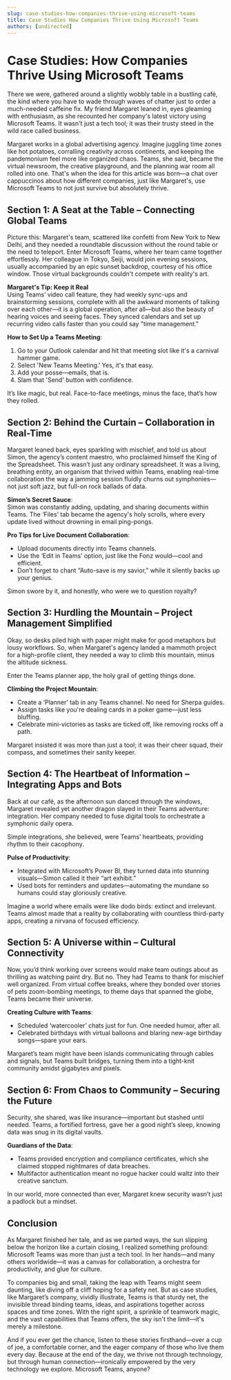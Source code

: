 ```yaml
---
slug: case-studies-how-companies-thrive-using-microsoft-teams
title: Case Studies How Companies Thrive Using Microsoft Teams
authors: [undirected]
---
```



# Case Studies: How Companies Thrive Using Microsoft Teams

There we were, gathered around a slightly wobbly table in a bustling café, the kind where you have to wade through waves of chatter just to order a much-needed caffeine fix. My friend Margaret leaned in, eyes gleaming with enthusiasm, as she recounted her company's latest victory using Microsoft Teams. It wasn't just a tech tool; it was their trusty steed in the wild race called business.

Margaret works in a global advertising agency. Imagine juggling time zones like hot potatoes, corralling creativity across continents, and keeping the pandemonium feel more like organized chaos. Teams, she said, became the virtual newsroom, the creative playground, and the planning war room all rolled into one. That's when the idea for this article was born—a chat over cappuccinos about how different companies, just like Margaret's, use Microsoft Teams to not just survive but absolutely thrive.

## Section 1: A Seat at the Table – Connecting Global Teams

Picture this: Margaret's team, scattered like confetti from New York to New Delhi, and they needed a roundtable discussion without the round table or the need to teleport. Enter Microsoft Teams, where her team came together effortlessly. Her colleague in Tokyo, Seiji, would join evening sessions, usually accompanied by an epic sunset backdrop, courtesy of his office window. Those virtual backgrounds couldn't compete with reality's art.

**Margaret's Tip: Keep it Real**  
Using Teams’ video call feature, they had weekly sync-ups and brainstorming sessions, complete with all the awkward moments of talking over each other—it is a global operation, after all—but also the beauty of hearing voices and seeing faces. They synced calendars and set up recurring video calls faster than you could say "time management."

**How to Set Up a Teams Meeting**:  
1. Go to your Outlook calendar and hit that meeting slot like it's a carnival hammer game.
2. Select 'New Teams Meeting.' Yes, it's that easy.
3. Add your posse—emails, that is.
4. Slam that 'Send' button with confidence.
  
It’s like magic, but real. Face-to-face meetings, minus the face, that’s how they rolled.

## Section 2: Behind the Curtain – Collaboration in Real-Time

Margaret leaned back, eyes sparkling with mischief, and told us about Simon, the agency’s content maestro, who proclaimed himself the King of the Spreadsheet. This wasn’t just any ordinary spreadsheet. It was a living, breathing entity, an organism that thrived within Teams, enabling real-time collaboration the way a jamming session fluidly churns out symphonies—not just soft jazz, but full-on rock ballads of data.

**Simon’s Secret Sauce**:  
Simon was constantly adding, updating, and sharing documents within Teams. The ‘Files’ tab became the agency's holy scrolls, where every update lived without drowning in email ping-pongs.

**Pro Tips for Live Document Collaboration**:  
- Upload documents directly into Teams channels.
- Use the ‘Edit in Teams’ option, just like the Fonz would—cool and efficient.
- Don’t forget to chant “Auto-save is my savior,” while it silently backs up your genius.

Simon swore by it, and honestly, who were we to question royalty?

## Section 3: Hurdling the Mountain – Project Management Simplified

Okay, so desks piled high with paper might make for good metaphors but lousy workflows. So, when Margaret's agency landed a mammoth project for a high-profile client, they needed a way to climb this mountain, minus the altitude sickness. 

Enter the Teams planner app, the holy grail of getting things done. 

**Climbing the Project Mountain**:  
- Create a ‘Planner’ tab in any Teams channel. No need for Sherpa guides.
- Assign tasks like you're dealing cards in a poker game—just less bluffing.
- Celebrate mini-victories as tasks are ticked off, like removing rocks off a path.

Margaret insisted it was more than just a tool; it was their cheer squad, their compass, and sometimes their sanity keeper.

## Section 4: The Heartbeat of Information – Integrating Apps and Bots

Back at our café, as the afternoon sun danced through the windows, Margaret revealed yet another dragon slayed in their Teams adventure: integration. Her company needed to fuse digital tools to orchestrate a symphonic daily opera.

Simple integrations, she believed, were Teams’ heartbeats, providing rhythm to their cacophony.

**Pulse of Productivity**:  
- Integrated with Microsoft’s Power BI, they turned data into stunning visuals—Simon called it their “art exhibit.”
- Used bots for reminders and updates—automating the mundane so humans could stay gloriously creative.

Imagine a world where emails were like dodo birds: extinct and irrelevant. Teams almost made that a reality by collaborating with countless third-party apps, creating a nirvana of focused efficiency.

## Section 5: A Universe within – Cultural Connectivity

Now, you’d think working over screens would make team outings about as thrilling as watching paint dry. But no. They had Teams to thank for mischief well organized. From virtual coffee breaks, where they bonded over stories of pets zoom-bombing meetings, to theme days that spanned the globe, Teams became their universe.

**Creating Culture with Teams**:  
- Scheduled ‘watercooler’ chats just for fun. One needed humor, after all.
- Celebrated birthdays with virtual balloons and blaring new-age birthday songs—spare your ears.

Margaret’s team might have been islands communicating through cables and signals, but Teams built bridges, turning them into a tight-knit community amidst gigabytes and pixels.

## Section 6: From Chaos to Community – Securing the Future

Security, she shared, was like insurance—important but stashed until needed. Teams, a fortified fortress, gave her a good night’s sleep, knowing data was snug in its digital vaults.

**Guardians of the Data**:  
- Teams provided encryption and compliance certificates, which she claimed stopped nightmares of data breaches.
- Multifactor authentication meant no rogue hacker could waltz into their creative sanctum.

In our world, more connected than ever, Margaret knew security wasn’t just a padlock but a mindset.

## Conclusion

As Margaret finished her tale, and as we parted ways, the sun slipping below the horizon like a curtain closing, I realized something profound: Microsoft Teams was more than just a tech tool. In her hands—and many others worldwide—it was a canvas for collaboration, a orchestra for productivity, and glue for culture.

To companies big and small, taking the leap with Teams might seem daunting, like diving off a cliff hoping for a safety net. But as case studies, like Margaret’s company, vividly illustrate, Teams is that sturdy net, the invisible thread binding teams, ideas, and aspirations together across spaces and time zones. With the right spirit, a sprinkle of teamwork magic, and the vast capabilities that Teams offers, the sky isn't the limit—it's merely a milestone.

And if you ever get the chance, listen to these stories firsthand—over a cup of joe, a comfortable corner, and the eager company of those who live them every day. Because at the end of the day, we thrive not through technology, but through human connection—ironically empowered by the very technology we explore. Microsoft Teams, anyone?
